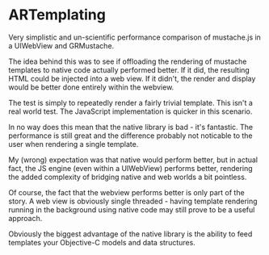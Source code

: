 ARTemplating
============

Very simplistic and un-scientific performance comparison of mustache.js in a UIWebView and GRMustache.

The idea behind this was to see if offloading the rendering of mustache templates to native code actually performed better.
If it did, the resulting HTML could be injected into a web view.
If it didn't, the render and display would be better done entirely within the webview.

The test is simply to repeatedly render a fairly trivial template. This isn't a real world test. 
The JavaScript implementation is quicker in this scenario.

In no way does this mean that the native library is bad - it's fantastic. The performance is still great and the difference
probably not noticable to the user when rendering a single template. 

My (wrong) expectation was that native would perform better, but in actual fact, the JS
engine (even within a UIWebView) performs better, rendering the added complexity of bridging native and web worlds a
bit pointless.

Of course, the fact that the webview performs better is only part of the story. A web view is obviously single threaded -
having template rendering running in the background using native code may still prove to be a useful approach.

Obviously the biggest advantage of the native library is the ability to feed templates your Objective-C models 
and data structures.
